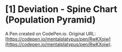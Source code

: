 # [1] Deviation - Spine Chart (Population Pyramid)

A Pen created on CodePen.io. Original URL: [https://codepen.io/mentalplatypus/pen/RwKXojw](https://codepen.io/mentalplatypus/pen/RwKXojw).

